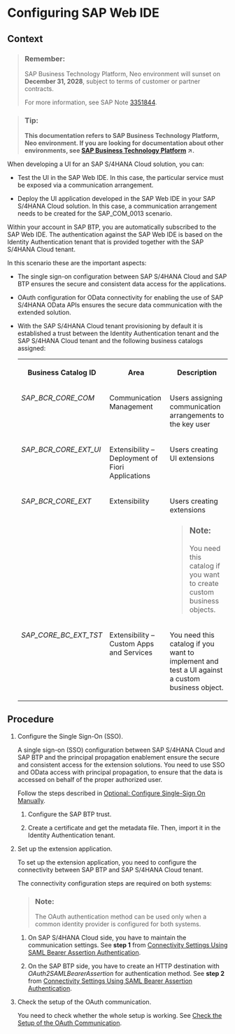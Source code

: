 <!-- loioe0123ed45a9a4eb48595431b8429e5ac -->

# Configuring SAP Web IDE



## Context

> ### Remember:  
> SAP Business Technology Platform, Neo environment will sunset on **December 31, 2028**, subject to terms of customer or partner contracts.
> 
> For more information, see SAP Note [3351844](https://me.sap.com/notes/3351844).

> ### Tip:  
> **This documentation refers to SAP Business Technology Platform, Neo environment. If you are looking for documentation about other environments, see [SAP Business Technology Platform](https://help.sap.com/viewer/65de2977205c403bbc107264b8eccf4b/Cloud/en-US/6a2c1ab5a31b4ed9a2ce17a5329e1dd8.html "SAP Business Technology Platform (SAP BTP) is an integrated offering comprised of four technology portfolios: database and data management, application development and integration, analytics, and intelligent technologies. The platform offers users the ability to turn data into business value, compose end-to-end business processes, and build and extend SAP applications quickly.") :arrow_upper_right:.**

When developing a UI for an SAP S/4HANA Cloud solution, you can:

-   Test the UI in the SAP Web IDE. In this case, the particular service must be exposed via a communication arrangement.

-   Deploy the UI application developed in the SAP Web IDE in your SAP S/4HANA Cloud solution. In this case, a communication arrangement needs to be created for the SAP\_COM\_0013 scenario.


Within your account in SAP BTP, you are automatically subscribed to the SAP Web IDE. The authentication against the SAP Web IDE is based on the Identity Authentication tenant that is provided together with the SAP S/4HANA Cloud tenant.

In this scenario these are the important aspects:

-   The single sign-on configuration between SAP S/4HANA Cloud and SAP BTP ensures the secure and consistent data access for the applications.

-   OAuth configuration for OData connectivity for enabling the use of SAP S/4HANA OData APIs ensures the secure data communication with the extended solution.

-   With the SAP S/4HANA Cloud tenant provisioning by default it is established a trust between the Identity Authentication tenant and the SAP S/4HANA Cloud tenant and the following business catalogs assigned:


    <table>
    <tr>
    <th valign="top">

    Business Catalog ID
    
    </th>
    <th valign="top">

    Area
    
    </th>
    <th valign="top">

    Description
    
    </th>
    </tr>
    <tr>
    <td valign="top">
    
    *SAP\_BCR\_CORE\_COM* 
    
    </td>
    <td valign="top">
    
    Communication Management
    
    </td>
    <td valign="top">
    
    Users assigning communication arrangements to the key user
    
    </td>
    </tr>
    <tr>
    <td valign="top">
    
    *SAP\_BCR\_CORE\_EXT\_UI* 
    
    </td>
    <td valign="top">
    
    Extensibility – Deployment of Fiori Applications
    
    </td>
    <td valign="top">
    
    Users creating UI extensions
    
    </td>
    </tr>
    <tr>
    <td valign="top">
    
    *SAP\_BCR\_CORE\_EXT* 
    
    </td>
    <td valign="top">
    
    Extensibility
    
    </td>
    <td valign="top">
    
    Users creating extensions

    > ### Note:  
    > You need this catalog if you want to create custom business objects.


    
    </td>
    </tr>
    <tr>
    <td valign="top">
    
    *SAP\_CORE\_BC\_EXT\_TST* 
    
    </td>
    <td valign="top">
    
    Extensibility – Custom Apps and Services
    
    </td>
    <td valign="top">
    
    You need this catalog if you want to implement and test a UI against a custom business object.
    
    </td>
    </tr>
    </table>
    



## Procedure

1.  Configure the Single Sign-On \(SSO\).

    A single sign-on \(SSO\) configuration between SAP S/4HANA Cloud and SAP BTP and the principal propagation enablement ensure the secure and consistent access for the extension solutions. You need to use SSO and OData access with principal propagation, to ensure that the data is accessed on behalf of the proper authorized user.

    Follow the steps described in [Optional: Configure Single-Sign On Manually](optional-configure-single-sign-on-manually-789a120.md).

    1.  Configure the SAP BTP trust.

    2.  Create a certificate and get the metadata file. Then, import it in the Identity Authentication tenant.


2.  Set up the extension application.

    To set up the extension application, you need to configure the connectivity between SAP BTP and SAP S/4HANA Cloud tenant.

    The connectivity configuration steps are required on both systems:

    > ### Note:  
    > The OAuth authentication method can be used only when a common identity provider is configured for both systems.

    1.  On SAP S/4HANA Cloud side, you have to maintain the communication settings. See **step 1** from [Connectivity Settings Using SAML Bearer Assertion Authentication](connectivity-settings-using-saml-bearer-assertion-authentication-1598e9d.md).

    2.  On the SAP BTP side, you have to create an HTTP destination with *OAuth2SAMLBearerAssertion* for authentication method. See **step 2** from [Connectivity Settings Using SAML Bearer Assertion Authentication](connectivity-settings-using-saml-bearer-assertion-authentication-1598e9d.md).


3.  Check the setup of the OAuth communication.

    You need to check whether the whole setup is working. See [Check the Setup of the OAuth Communication](check-the-setup-of-the-oauth-communication-ceebbb6.md).


